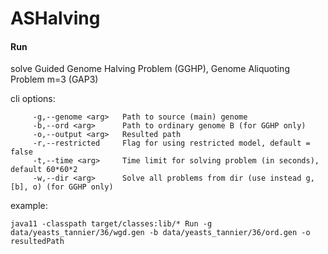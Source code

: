 # ASHalving

#### Run 
solve Guided Genome Halving Problem (GGHP), Genome Aliquoting Problem m=3 (GAP3)

cli options: 

         -g,--genome <arg>   Path to source (main) genome
         -b,--ord <arg>      Path to ordinary genome B (for GGHP only)
         -o,--output <arg>   Resulted path
         -r,--restricted     Flag for using restricted model, default = false
         -t,--time <arg>     Time limit for solving problem (in seconds), default 60*60*2
         -w,--dir <arg>      Solve all problems from dir (use instead g, [b], o) (for GGHP only)
         
 example:
 
`java11 -classpath target/classes:lib/* Run -g data/yeasts_tannier/36/wgd.gen -b data/yeasts_tannier/36/ord.gen -o resultedPath`
 
